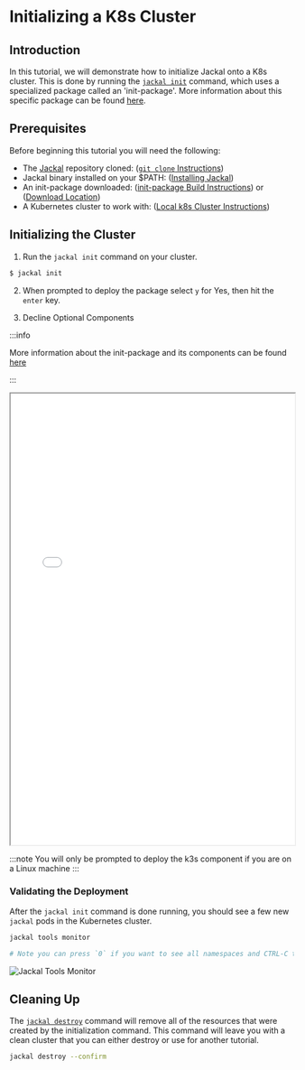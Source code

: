 # Initializing a K8s Cluster

## Introduction

In this tutorial, we will demonstrate how to initialize Jackal onto a K8s cluster. This is done by running the [`jackal init`](../2-the-jackal-cli/100-cli-commands/jackal_init.md) command, which uses a specialized package called an 'init-package'. More information about this specific package can be found [here](../3-create-a-jackal-package/3-jackal-init-package.md).

## Prerequisites

Before beginning this tutorial you will need the following:

- The [Jackal](https://github.com/defenseunicorns/jackal) repository cloned: ([`git clone` Instructions](https://docs.github.com/en/repositories/creating-and-managing-repositories/cloning-a-repository))
- Jackal binary installed on your $PATH: ([Installing Jackal](../1-getting-started/index.md#installing-jackal))
- An init-package downloaded: ([init-package Build Instructions](./0-creating-a-jackal-package.md)) or ([Download Location](https://github.com/defenseunicorns/jackal/releases))
- A Kubernetes cluster to work with: ([Local k8s Cluster Instructions](./#setting-up-a-local-kubernetes-cluster))

## Initializing the Cluster

1. Run the `jackal init` command on your cluster.

```sh
$ jackal init
```

2. When prompted to deploy the package select `y` for Yes, then hit the `enter` key. <br/>

3. Decline Optional Components

:::info

More information about the init-package and its components can be found [here](../3-create-a-jackal-package/3-jackal-init-package.md)

:::

<iframe src="/docs/tutorials/jackal_init.html" height="800px" width="100%"></iframe>

:::note
You will only be prompted to deploy the k3s component if you are on a Linux machine
:::

### Validating the Deployment
After the `jackal init` command is done running, you should see a few new `jackal` pods in the Kubernetes cluster.

```bash
jackal tools monitor

# Note you can press `0` if you want to see all namespaces and CTRL-C to exit
```
![Jackal Tools Monitor](../.images/tutorials/jackal_tools_monitor.png)

## Cleaning Up

The [`jackal destroy`](../2-the-jackal-cli/100-cli-commands/jackal_destroy.md) command will remove all of the resources that were created by the initialization command. This command will leave you with a clean cluster that you can either destroy or use for another tutorial.

```sh
jackal destroy --confirm
```
